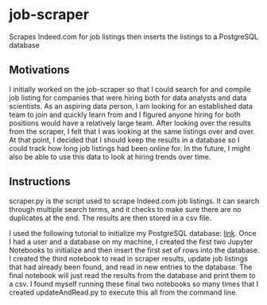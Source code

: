 # job-scraper
Scrapes Indeed.com for job listings then inserts the listings to a
PostgreSQL database

## Motivations
I initially worked on the job-scraper so that I could search for and
compile job listing for companies that were hiring both for data
analysts and data scientists. As an aspiring data person, I am looking
for an established data team to join and quickly learn from and I
figured anyone hiring for both positions would have a relatively large
team. After looking over the results from the scraper, I felt that I was
looking at the same listings over and over. At that point, I decided
that I should keep the results in a database so I could track how long
job listings had been online for. In the future, I might also be able to
use this data to look at hiring trends over time.

## Instructions
scraper.py is the script used to scrape Indeed.com job listings. It can
search through multiple search terms, and it checks to make sure there
are no duplicates at the end. The results are then stored in a csv file.

I used the following tutorial to initialize my PostgreSQL database:
[link](https://www.codementor.io/engineerapart/getting-started-with-postgresql-on-mac-osx-are8jcopb). Once I had a user and a database
on my machine, I created the first two Jupyter Notebooks to initialize
and then insert the first set of rows into the database. I created the
third notebook to read in scraper results, update job listings that had
already been found, and read in new entries to the database. The final
notebook will just read the results from the database and print them to
a csv. I found myself running these final two notebooks so many times
that I created updateAndRead.py to execute this all from the command
line.
